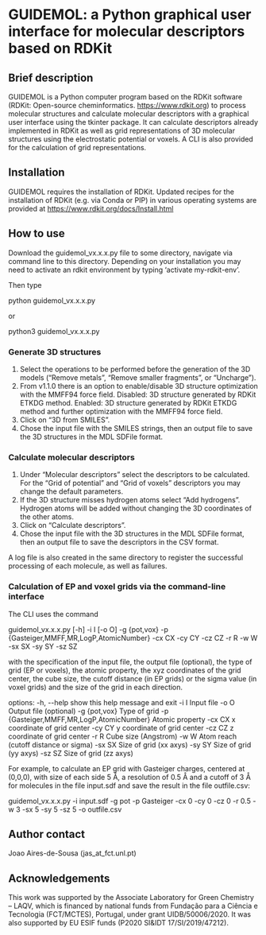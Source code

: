 # GUIDEMOL: a Python graphical user interface for molecular descriptors based on RDKit


## Brief description

GUIDEMOL is a Python computer program based on the RDKit software (RDKit: Open-source cheminformatics. https://www.rdkit.org) to process molecular structures and calculate molecular descriptors with a graphical user interface using the tkinter package. It can calculate descriptors already implemented in RDKit as well as grid representations of 3D molecular structures using the electrostatic potential or voxels. A CLI is also provided for the calculation of grid representations.


## Installation

GUIDEMOL requires the installation of RDKit. Updated recipes for the installation of RDKit (e.g. via Conda or PIP) in various operating systems are provided at https://www.rdkit.org/docs/Install.html


## How to use

Download the guidemol_vx.x.x.py file to some directory, navigate via command line to this directory.
Depending on your installation you may need to activate an rdkit environment by typing ‘activate my-rdkit-env’.

Then type

python guidemol_vx.x.x.py

or

python3 guidemol_vx.x.x.py


### Generate 3D structures

1. Select the operations to be performed before the generation of the 3D models (“Remove metals”, “Remove smaller fragments”, or  “Uncharge”).
2. From v1.1.0 there is an option to enable/disable 3D structure optimization with the MMFF94 force field. Disabled: 3D structure generated by RDKit ETKDG method. Enabled: 3D structure generated by RDKit ETKDG method and further optimization with the MMFF94 force field.
3. Click on “3D from SMILES”.
4. Chose the input file with the SMILES strings, then an output file to save the 3D structures in the MDL SDFile format.

### Calculate molecular descriptors

1. Under “Molecular descriptors” select the descriptors to be calculated. For the “Grid of potential” and “Grid of voxels” descriptors you may change the default parameters.
2. If the 3D structure misses hydrogen atoms select “Add hydrogens”. Hydrogen atoms will be added without changing the 3D coordinates of the other atoms.
3. Click on “Calculate descriptors”.
4. Chose the input file with the 3D structures in the MDL SDFile format, then an output file to save the descriptors in the CSV format.

A log file is also created in the same directory to register the successful processing of each molecule, as well as failures.

### Calculation of EP and voxel grids via the command-line interface

The CLI uses the command

guidemol_vx.x.x.py [-h] -i I [-o O] -g {pot,vox} -p {Gasteiger,MMFF,MR,LogP,AtomicNumber} -cx CX -cy CY -cz CZ -r R -w W -sx SX -sy SY -sz SZ

with the specification of the input file, the output file (optional), the type of grid (EP or voxels), the atomic property, the xyz coordinates of the grid center, the cube size, the cutoff distance (in EP grids) or the sigma value (in voxel grids) and the size of the grid in each direction.

options:
  -h, --help		show this help message and exit
  -i I			Input file
  -o O			Output file (optional)
  -g {pot,vox}		Type of grid
  -p {Gasteiger,MMFF,MR,LogP,AtomicNumber}
			Atomic property
  -cx CX		x coordinate of grid center
  -cy CY		y coordinate of grid center
  -cz CZ		z coordinate of grid center
  -r R			Cube size (Angstrom)
  -w W			Atom reach (cutoff distance or sigma)
  -sx SX		Size of grid (xx axys)
  -sy SY		Size of grid (yy axys)
  -sz SZ		Size of grid (zz axys)

For example, to calculate an EP grid with Gasteiger charges, centered at (0,0,0), with size of each side 5 Å, a resolution of 0.5 Å and a cutoff of 3 Å for molecules in the file input.sdf and save the result in the file outfile.csv:

guidemol_vx.x.x.py -i input.sdf -g pot -p Gasteiger -cx 0 -cy 0 -cz 0 -r 0.5 -w 3 -sx 5 -sy 5 -sz 5 -o outfile.csv

## Author contact
Joao Aires-de-Sousa (jas_at_fct.unl.pt)


## Acknowledgements

This work was supported by the Associate Laboratory for Green Chemistry – LAQV, which is financed by national funds from Fundação para a Ciência e Tecnologia (FCT/MCTES), Portugal, under grant UIDB/50006/2020. It was also supported by EU ESIF funds (P2020 SI&IDT 17/SI/2019/47212).
